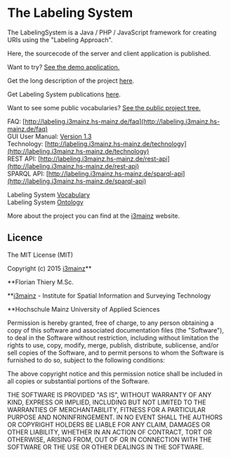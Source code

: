 # The Labeling System

The LabelingSystem is a Java / PHP / JavaScript framework for creating URIs using the "Labeling Approach".

Here, the sourcecode of the server and client application is published.

Want to try? [See the demo application.](http://labeling.i3mainz.hs-mainz.de)

Get the long description of the project [here](http://i3mainz.hs-mainz.de/en/projekte/labelingsystem).

Get Labeling System publications [here](http://labeling.i3mainz.hs-mainz.de/faq#publications).

Want to see some public vocabularies? [See the public project tree.](http://labeling.i3mainz.hs-mainz.de/ProjectTreePublic/tree.jsp?height=700&width=2000&name=example)

FAQ: [http://labeling.i3mainz.hs-mainz.de/faq](http://labeling.i3mainz.hs-mainz.de/faq)
<br />
GUI User Manual: [Version 1.3](http://labeling.i3mainz.hs-mainz.de/share/_ls_doku_v13.pdf)
<br />
Technology: [http://labeling.i3mainz.hs-mainz.de/technology](http://labeling.i3mainz.hs-mainz.de/technology)
<br />
REST API: [http://labeling.i3mainz.hs-mainz.de/rest-api](http://labeling.i3mainz.hs-mainz.de/rest-api)
<br />
SPARQL API: [http://labeling.i3mainz.hs-mainz.de/sparql-api](http://labeling.i3mainz.hs-mainz.de/sparql-api)

Labeling System [Vocabulary](http://labeling.i3mainz.hs-mainz.de/vocab)
<br />
Labeling System [Ontology](http://labeling.i3mainz.hs-mainz.de/ontology)

More about the project you can find at the [i3mainz](http://i3mainz.hs-mainz.de/en/projekte/labelingsystem) website.

## Licence

The MIT License (MIT)

Copyright (c) 2015 [i3mainz](http://i3mainz.hs-mainz.de/en/institute)**

**Florian Thiery M.Sc.

**[i3mainz](http://i3mainz.hs-mainz.de/en/institute) - Institute for Spatial Information and Surveying Technology

**Hochschule Mainz University of Applied Sciences

Permission is hereby granted, free of charge, to any person obtaining a copy
of this software and associated documentation files (the "Software"), to deal
in the Software without restriction, including without limitation the rights
to use, copy, modify, merge, publish, distribute, sublicense, and/or sell
copies of the Software, and to permit persons to whom the Software is
furnished to do so, subject to the following conditions:

The above copyright notice and this permission notice shall be included in all
copies or substantial portions of the Software.

THE SOFTWARE IS PROVIDED "AS IS", WITHOUT WARRANTY OF ANY KIND, EXPRESS OR
IMPLIED, INCLUDING BUT NOT LIMITED TO THE WARRANTIES OF MERCHANTABILITY,
FITNESS FOR A PARTICULAR PURPOSE AND NONINFRINGEMENT. IN NO EVENT SHALL THE
AUTHORS OR COPYRIGHT HOLDERS BE LIABLE FOR ANY CLAIM, DAMAGES OR OTHER
LIABILITY, WHETHER IN AN ACTION OF CONTRACT, TORT OR OTHERWISE, ARISING FROM,
OUT OF OR IN CONNECTION WITH THE SOFTWARE OR THE USE OR OTHER DEALINGS IN THE
SOFTWARE.

